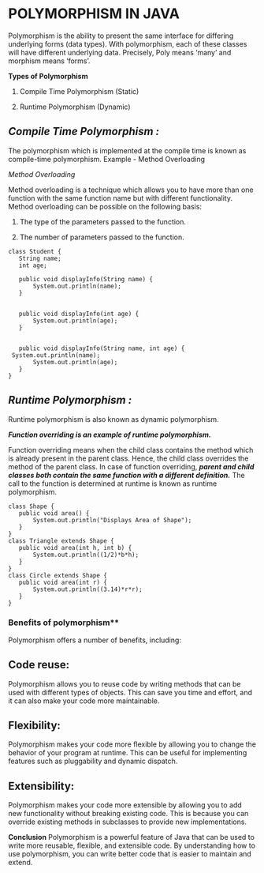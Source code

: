 # POLYMORPHISM IN JAVA

Polymorphism is the ability to present the same interface for differing underlying forms (data types). With polymorphism, each of these classes will have different underlying data. Precisely, Poly means ‘many’ and morphism means ‘forms’. 


**Types of Polymorphism** 


1. Compile Time Polymorphism (Static)

2. Runtime Polymorphism (Dynamic) 

## ***Compile Time Polymorphism :***

The polymorphism which is implemented at the compile time is known as compile-time polymorphism. Example - Method Overloading 

*Method Overloading*

Method overloading is a technique which allows you to have more than one function with the same function name but with different functionality. Method overloading can be possible on the following basis: 


1. The type of the parameters passed to the function.


2. The number of parameters passed to the function.

```
class Student {
   String name;
   int age;
  
   public void displayInfo(String name) {
       System.out.println(name);
   }


   public void displayInfo(int age) {
       System.out.println(age);
   }


   public void displayInfo(String name, int age) {
 System.out.println(name);
       System.out.println(age);
   }
}

```

## ***Runtime Polymorphism :***

 Runtime polymorphism is also known as dynamic polymorphism. 

 
 ***Function overriding is an example of runtime polymorphism.***

 
Function overriding means when the child class contains the method which is already present in the parent class. Hence, the child class overrides the method of the parent class. In case of function overriding, ***parent and child classes both contain the same function with a different definition.*** The call to the function is determined at runtime is known as runtime polymorphism.


```
class Shape {
   public void area() {
       System.out.println("Displays Area of Shape");
   }
}
class Triangle extends Shape {
   public void area(int h, int b) {
       System.out.println((1/2)*b*h);
   }  
}
class Circle extends Shape {
   public void area(int r) {
       System.out.println((3.14)*r*r);
   }  
}
```

### Benefits of polymorphism**


Polymorphism offers a number of benefits, including:

## Code reuse: 

Polymorphism allows you to reuse code by writing methods that can be used with different types of objects. This can save you time and effort, and it can also make your code more maintainable.


## Flexibility: 
Polymorphism makes your code more flexible by allowing you to change the behavior of your program at runtime. This can be useful for implementing features such as pluggability and dynamic dispatch.



## Extensibility:
Polymorphism makes your code more extensible by allowing you to add new functionality without breaking existing code. This is because you can override existing methods in subclasses to provide new implementations.


**Conclusion**
Polymorphism is a powerful feature of Java that can be used to write more reusable, flexible, and extensible code. By understanding how to use polymorphism, you can write better code that is easier to maintain and extend.
